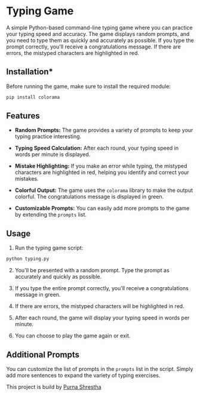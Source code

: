 # Typing Game

A simple Python-based command-line typing game where you can practice your typing speed and accuracy. The game displays random prompts, and you need to type them as quickly and accurately as possible. If you type the prompt correctly, you'll receive a congratulations message. If there are errors, the mistyped characters are highlighted in red.

## Installation*

Before running the game, make sure to install the required module:

```bash
pip install colorama
```

## Features

- **Random Prompts:** The game provides a variety of prompts to keep your typing practice interesting.

- **Typing Speed Calculation:** After each round, your typing speed in words per minute is displayed.

- **Mistake Highlighting:** If you make an error while typing, the mistyped characters are highlighted in red, helping you identify and correct your mistakes.

- **Colorful Output:** The game uses the `colorama` library to make the output colorful. The congratulations message is displayed in green.

- **Customizable Prompts:** You can easily add more prompts to the game by extending the `prompts` list.

## Usage

1. Run the typing game script:

```bash
python typing.py
```

2. You'll be presented with a random prompt. Type the prompt as accurately and quickly as possible.

3. If you type the entire prompt correctly, you'll receive a congratulations message in green.

4. If there are errors, the mistyped characters will be highlighted in red.

5. After each round, the game will display your typing speed in words per minute.

6. You can choose to play the game again or exit.

## Additional Prompts

You can customize the list of prompts in the `prompts` list in the script. Simply add more sentences to expand the variety of typing exercises.

This project is build by [Purna Shrestha](https://github.com/purnasth)
